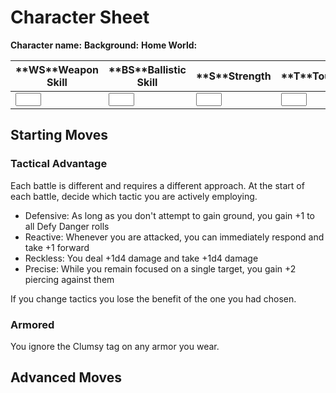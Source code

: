 <!-- Do NOT edit this file directly. It is compiled from pages in the "source" directory. -->
# <a class="anchor-from-text" id="character-sheet"></a>Character Sheet

**Character name:** <span class="field"></span>**Background:** <span class="field"></span>**Home World:**<span class="field"></span>

<table class="table">

<thead>

<tr>

<th>**WS**Weapon Skill</th>

<th>**BS**Ballistic Skill</th>

<th>**S**Strength</th>

<th>**T**Toughness</th>

<th>**Ag**Agility</th>

<th>**Int**Intelligence</th>

<th>**Per**Perception</th>

<th>**WS**Willpower</th>

<th>**Fel**Fellowship</th>

</tr>

</thead>

<tbody>

<tr>

<td><input type="text" size="2"></td>

<td><input type="text" size="2"></td>

<td><input type="text" size="2"></td>

<td><input type="text" size="2"></td>

<td><input type="text" size="2"></td>

<td><input type="text" size="2"></td>

<td><input type="text" size="2"></td>

<td><input type="text" size="2"></td>

<td><input type="text" size="2"></td>

</tr>

</tbody>

</table>

## <a class="anchor-from-text" id="starting-moves"></a>Starting Moves

### <a class="anchor-from-text" id="tactical-advantage"></a>Tactical Advantage

Each battle is different and requires a different approach. At the start of each battle, decide which tactic you are actively employing.

*   Defensive: As long as you don't attempt to gain ground, you gain +1 to all Defy Danger rolls
*   Reactive: Whenever you are attacked, you can immediately respond and take +1 forward
*   Reckless: You deal +1d4 damage and take +1d4 damage
*   Precise: While you remain focused on a single target, you gain +2 piercing against them

If you change tactics you lose the benefit of the one you had chosen.

### <a class="anchor-from-text" id="armored"></a>Armored

You ignore the Clumsy tag on any armor you wear.

## <a class="anchor-from-text" id="advanced-moves"></a>Advanced Moves